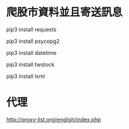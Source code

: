 # 爬股市資料並且寄送訊息

pip3 install requests

pip3 install psycopg2

pip3 install datetime

pip3 install twstock

pip3 install lxml

# 代理
http://proxy-list.org/english/index.php
